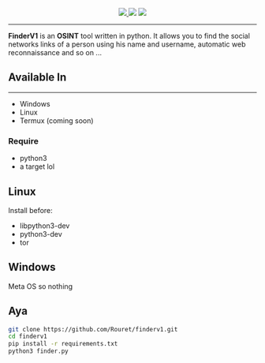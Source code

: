 <p align="center">
    <a href="https://twitter.com/RouretLucas">
      <img src="https://img.shields.io/twitter/url?label=Twitter&style=social&url=https%3A%2F%2Ftwitter.com%2FRouretLucas">
    </a>
    <img src="https://img.shields.io/badge/Python-3-brightgreen.svg?style=plastic">
    <img src="https://img.shields.io/badge/OSINT-red.svg?style=plastic">
</p>

---
**FinderV1** is an **OSINT** tool written in python. It allows you to find the social networks links of a person using his name and username, automatic web reconnaissance and so on ...

## Available In

---
- Windows
- Linux
- Termux (coming soon)

### Require

- python3
- a target lol

## Linux

Install before:

- libpython3-dev
- python3-dev
- tor

## Windows

Meta OS so nothing

## Aya

```bash
git clone https://github.com/Rouret/finderv1.git
cd finderv1
pip install -r requirements.txt
python3 finder.py
```



